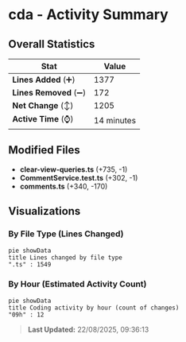 # cda - Activity Summary 

## Overall Statistics

| Stat                   | Value                                                             |
| ---------------------- | ----------------------------------------------------------------- |
| **Lines Added** (➕)   | 1377                                          |
| **Lines Removed** (➖) | 172                                        |
| **Net Change** (↕)    | 1205                |
| **Active Time** (⌚)   | 14 minutes |


## Modified Files
- **clear-view-queries.ts** (+735, -1)
- **CommentService.test.ts** (+302, -1)
- **comments.ts** (+340, -170)

## Visualizations

### By File Type (Lines Changed)

```mermaid
pie showData
title Lines changed by file type
".ts" : 1549
```

### By Hour (Estimated Activity Count)

```mermaid
pie showData
title Coding activity by hour (count of changes)
"09h" : 12
```


> **Last Updated:** 22/08/2025, 09:36:13